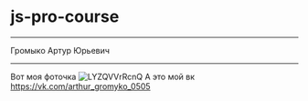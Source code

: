 # js-pro-course
***
Громыко Артур Юрьевич
***
Вот моя фоточка
![LYZQVVrRcnQ](https://user-images.githubusercontent.com/72016726/108326262-1a6c1700-71db-11eb-807c-84bffbffbe09.jpg)
А это мой вк https://vk.com/arthur_gromyko_0505
